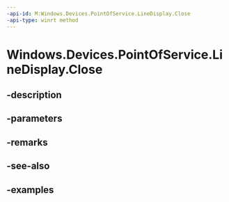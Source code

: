 ```yaml
---
-api-id: M:Windows.Devices.PointOfService.LineDisplay.Close
-api-type: winrt method
---
```


<!-- Method syntax.
public void LineDisplay.Close()
-->

# Windows.Devices.PointOfService.LineDisplay.Close

## -description

## -parameters

## -remarks

## -see-also

## -examples

